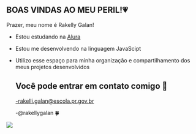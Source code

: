 ## BOAS VINDAS AO MEU PERIL!💗

Prazer, meu nome é Rakelly Galan!
- Estou estudando na [Alura](https://alura.com.br)
- Estou me desenvolvendo na linguagem JavaScipt
- Utilizo esse espaço para minha organização e compartilhamento dos meus projetos desenvolvidos


  ## Você pode entrar em contato comigo 🌸

  -rakelli.galan@escola.pr.gov.br
  
  -@rakellygalan 🍀

![](https://media.tenor.com/6tzpObH_rnEAAAAM/mochi-mochimon.gif)
